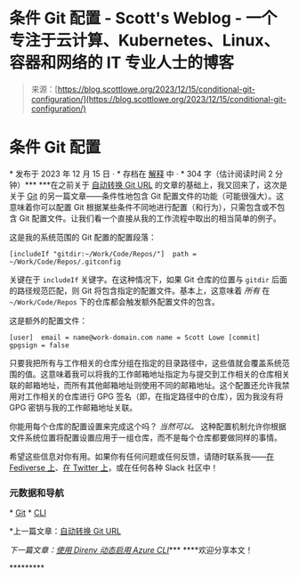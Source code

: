 <!--yml

分类：未分类

日期：2024-05-27 14:39:23

-->

# 条件 Git 配置 - Scott's Weblog - 一个专注于云计算、Kubernetes、Linux、容器和网络的 IT 专业人士的博客

> 来源：[https://blog.scottlowe.org/2023/12/15/conditional-git-configuration/](https://blog.scottlowe.org/2023/12/15/conditional-git-configuration/)

# 条件 Git 配置

* 发布于 2023 年 12 月 15 日 · * 存档在 [解释](/categories/explanation) 中 · * 304 字（估计阅读时间 2 分钟）*** ***在之前关于 [自动转换 Git URL](/2023/12/11/automatically-transforming-git-urls/) 的文章的基础上，我又回来了，这次是关于 [Git](https://www.git-scm.com) 的另一篇文章——条件性地包含 Git 配置文件的功能（可能很强大）。这意味着你可以配置 Git 根据某些条件不同地进行配置（和行为），只需包含或不包含 Git 配置文件。让我们看一个直接从我的工作流程中取出的相当简单的例子。

这是我的系统范围的 Git 配置的配置段落：

```
[includeIf "gitdir:~/Work/Code/Repos/"]  path = ~/Work/Code/Repos/.gitconfig 
```

关键在于 `includeIf` 关键字。在这种情况下，如果 Git 仓库的位置与 `gitdir` 后面的路径规范匹配，则 Git 将包含指定的配置文件。基本上，这意味着 *所有* 在 `~/Work/Code/Repos` 下的仓库都会触发额外配置文件的包含。

这是额外的配置文件：

```
[user]  email = name@work-domain.com name = Scott Lowe [commit]  gpgsign = false 
```

只要我把所有与工作相关的仓库分组在指定的目录路径中，这些值就会覆盖系统范围的值。这意味着我可以将我的工作邮箱地址指定为与提交到工作相关的仓库相关联的邮箱地址，而所有其他邮箱地址则使用不同的邮箱地址。这个配置还允许我禁用对工作相关的仓库进行 GPG 签名（即，在指定路径中的仓库），因为我没有将 GPG 密钥与我的工作邮箱地址关联。

你能用每个仓库的配置设置来完成这个吗？ *当然可以。* 这种配置机制允许你根据文件系统位置将配置设置应用于一组仓库，而不是每个仓库都要做同样的事情。

希望这些信息对你有用。如果你有任何问题或任何反馈，请随时联系我——[在 Fediverse 上](https://fosstodon.org/@scottslowe)、[在 Twitter 上](https://twitter.com/scott_lowe)，或在任何各种 Slack 社区中！

### 元数据和导航

* [Git](/tags/git) * [CLI](/tags/cli)

*上一篇文章：[自动转换 Git URL](https://blog.scottlowe.org/2023/12/11/automatically-transforming-git-urls/)

*下一篇文章：[使用 Direnv 动态启用 Azure CLI](https://blog.scottlowe.org/2023/12/18/dynamically-enabling-azure-cli-with-direnv/)**** ****欢迎分享本文！

[](https://www.facebook.com/sharer/sharer.php?u=https%3a%2f%2fblog.scottlowe.org%2f2023%2f12%2f15%2fconditional-git-configuration%2f "在 Facebook 上分享")*[](https://plus.google.com/share?url=https%3a%2f%2fblog.scottlowe.org%2f2023%2f12%2f15%2fconditional-git-configuration%2f "在 Google Plus 上分享")********
